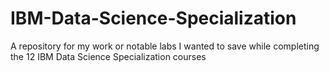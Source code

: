# IBM-Data-Science-Specialization
A repository for my work or notable labs I wanted to save while completing the 12 IBM Data Science Specialization courses
